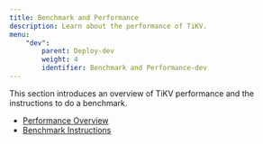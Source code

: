```yaml
---
title: Benchmark and Performance
description: Learn about the performance of TiKV.
menu:
    "dev":
        parent: Deploy-dev
        weight: 4
        identifier: Benchmark and Performance-dev
---
```


This section introduces an overview of TiKV performance and the instructions to do a benchmark.

- [Performance Overview](../overview)
- [Benchmark Instructions](../instructions)
